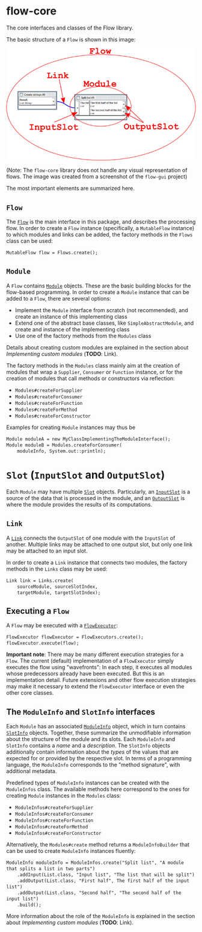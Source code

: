 # flow-core

The core interfaces and classes of the Flow library.

The basic structure of a `Flow` is shown in this image:

![BasicFlowElements01.png](../images/BasicFlowElements01.png)

(Note: The `flow-core` library does not handle any visual representation 
of flows. The image was created from a screenshot of the `flow-gui` project)

The most important elements are summarized here.

## `Flow`

The [`Flow`](https://github.com/javagl/Flow/blob/master/flow-core/src/main/java/de/javagl/flow/Flow.java)
is the main interface in this package, and describes the processing flow. 
In order to create a `Flow` instance (specifically, a `MutableFlow`
instance) to which modules and links can be added, the factory methods
in the `Flows` class can be used:

    MutableFlow flow = Flows.create();


## `Module`

A `Flow` contains 
[`Module`](https://github.com/javagl/Flow/blob/master/flow-core/src/main/java/de/javagl/flow/module/Module.java) objects. 
These are the basic building blocks for the flow-based programming. In order 
to create a `Module` instance that can be added to a `Flow`, there are 
several options:

- Implement the `Module` interface from scratch (not recommended), and create 
  an instance of this implementing class
- Extend one of the abstract base classes, like `SimpleAbstractModule`,
  and create and instance of the implementing class
- Use one of the factory methods from the `Modules` class

Details about creating custom modules are explained in the section about
*Implementing custom modules* (**TODO**: Link).

The factory methods in the `Modules` class mainly aim at the creation of 
modules that wrap a `Supplier`, `Consumer` or `Function` instance, 
or for the creation of modules that call methods or constructors via 
reflection:

- `Modules#createForSupplier`
- `Modules#createForConsumer`
- `Modules#createForFunction`
- `Modules#createForMethod`
- `Modules#createForConstructor`

Examples for creating `Module` instances may thus be

    Module moduleA = new MyClassImplementingTheModuleInterface();
    Module moduleB = Modules.createForConsumer(
        moduleInfo, System.out::println);


# `Slot` (`InputSlot` and `OutputSlot`)

Each `Module` may have multiple
[`Slot`](https://github.com/javagl/Flow/blob/master/flow-core/src/main/java/de/javagl/flow/module/slot/Slot.java)
objects. Particularly, an 
[`InputSlot`](https://github.com/javagl/Flow/blob/master/flow-core/src/main/java/de/javagl/flow/module/slot/InputSlot.java)
is a source of the data that is processed in the module, and an 
[`OutputSlot`](https://github.com/javagl/Flow/blob/master/flow-core/src/main/java/de/javagl/flow/module/slot/OutputSlot.java)
is where the module provides the results of its computations.


## `Link`

A
[`Link`](https://github.com/javagl/Flow/blob/master/flow-core/src/main/java/de/javagl/flow/link/Link.java)
connects the `OutputSlot` of one module with the `InputSlot` of another. 
Multiple links may be attached to one  output slot, but only one link may be 
attached to an input slot.

In order to create a `Link` instance that connects two modules, the
factory methods in the `Links` class may be used:

    Link link = Links.create(
        sourceModule, sourceSlotIndex, 
        targetModule, targetSlotIndex);


## Executing a `Flow`

A `Flow` may be executed with a 
[`FlowExecutor`](https://github.com/javagl/Flow/blob/master/flow-core/src/main/java/de/javagl/flow/execution/FlowExecutor.java):

    FlowExecutor flowExecutor = FlowExecutors.create();
    flowExecutor.execute(flow);
    
**Important note**: There may be many different execution strategies for 
a `Flow`. The current (default) implementation of a `FlowExecutor` 
simply executes the flow using "wavefronts": In each step, it executes
all modules whose predecessors already have been executed. But this
is an implementation detail. Future extensions and other flow execution
strategies may make it necessary to extend the `FlowExecutor` interface
or even the other core classes.
     



## The `ModuleInfo` and `SlotInfo` interfaces

Each `Module` has an associated 
[`ModuleInfo`](https://github.com/javagl/Flow/blob/master/flow-core/src/main/java/de/javagl/flow/module/ModuleInfo.java)
object, which in turn contains [`SlotInfo`](https://github.com/javagl/Flow/blob/master/flow-core/src/main/java/de/javagl/flow/module/slot/SlotInfo.java)
objects. Together, these summarize the unmodifiable information about the
structure of the module and its slots. Each `ModuleInfo` and `SlotInfo` 
contains a *name* and a *description*. The `SlotInfo` objects additionally 
contain information about the *types* of the values that are expected for 
or provided by the respective slot. In terms of a programming language,
the `ModuleInfo` corresponds to the "method signature", with additional
metadata.

Predefined types of `ModuleInfo` instances can be created with the 
`ModuleInfos` class. The available methods here correspond to the
ones for creating `Module` instances in the `Modules` class:

- `ModuleInfos#createForSupplier`
- `ModuleInfos#createForConsumer`
- `ModuleInfos#createForFunction`
- `ModuleInfos#createForMethod`
- `ModuleInfos#createForConstructor`

Alternatively, the `Modules#create` method returns a `ModuleInfoBuilder` 
that can be used to create `ModuleInfo` instances fluently:

    ModuleInfo moduleInfo = ModuleInfos.create("Split list", "A module that splits a list in two parts")
        .addInput(List.class, "Input list", "The list that will be split")
        .addOutput(List.class, "First half", The first half of the input list")
        .addOutput(List.class, "Second half", "The second half of the input list")
        .build();

More information about the role of the `ModuleInfo` is explained in the 
section about *Implementing custom modules* (**TODO**: Link).

            